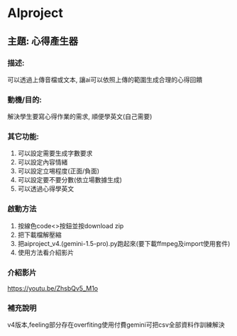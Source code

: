 # AIproject

## 主題: 心得產生器
### 描述: 
可以透過上傳音檔或文本, 讓ai可以依照上傳的範圍生成合理的心得回饋
### 動機/目的:
解決學生要寫心得作業的需求, 順便學英文(自己需要)
### 其它功能:
1. 可以設定需要生成字數要求
2. 可以設定內容情緒
3. 可以設定立埸程度(正面/負面)
4. 可以設定要不要分數(依立場數據生成)
5. 可以透過心得學英文
### 啟動方法
1. 按線色code<>按鈕並按download zip
2. 把下載檔解壓縮
3. 把aiproject_v4.(gemini-1.5-pro).py跑起來(要下載ffmpeg及import使用套件)
4. 使用方法看介紹影片
### 介紹影片
https://youtu.be/ZhsbQv5_M1o
### 補充說明
v4版本,feeling部分存在overfiting使用付費gemini可把csv全部資料作訓練解決


